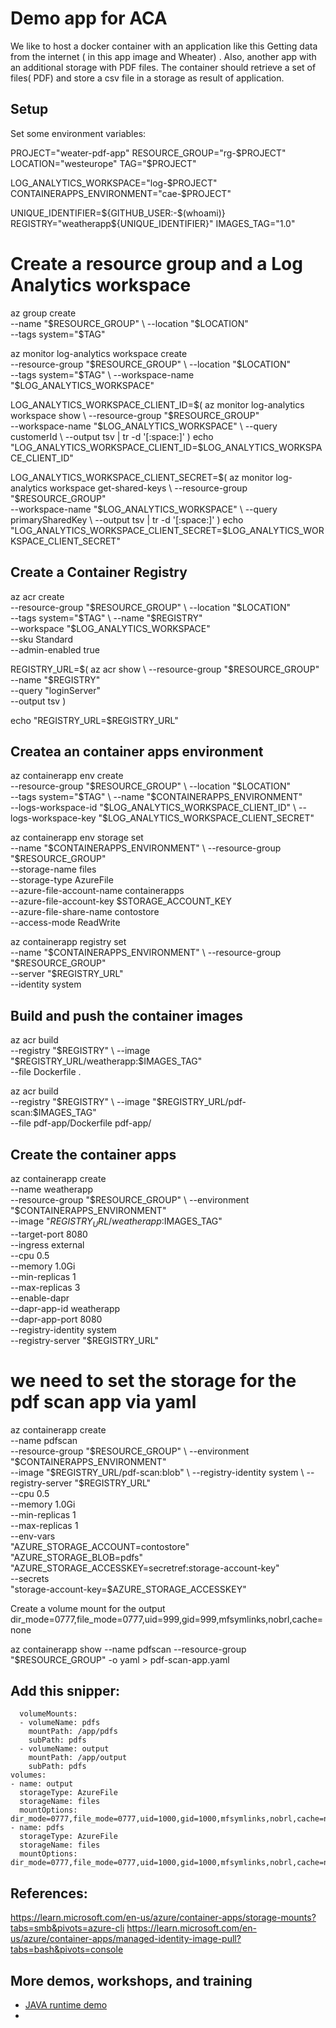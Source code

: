 # Demo app for ACA

We like to host a docker container with an application like this Getting data from the internet ( in this app image and Wheater) . Also, another app  with an additional storage with PDF files. The container should retrieve a set of files( PDF) and store a csv file in a storage as result of application.


## Setup

Set some environment variables:

PROJECT="weater-pdf-app"
RESOURCE_GROUP="rg-$PROJECT"
LOCATION="westeurope"
TAG="$PROJECT"

LOG_ANALYTICS_WORKSPACE="log-$PROJECT"
CONTAINERAPPS_ENVIRONMENT="cae-$PROJECT"

UNIQUE_IDENTIFIER=${GITHUB_USER:-$(whoami)}
REGISTRY="weatherapp${UNIQUE_IDENTIFIER}"
IMAGES_TAG="1.0"

# Create a resource group and a Log Analytics workspace
az group create \
  --name "$RESOURCE_GROUP" \
  --location "$LOCATION" \
  --tags system="$TAG"

az monitor log-analytics workspace create \
  --resource-group "$RESOURCE_GROUP" \
  --location "$LOCATION" \
  --tags system="$TAG" \
  --workspace-name "$LOG_ANALYTICS_WORKSPACE"

LOG_ANALYTICS_WORKSPACE_CLIENT_ID=$(
  az monitor log-analytics workspace show \
    --resource-group "$RESOURCE_GROUP" \
    --workspace-name "$LOG_ANALYTICS_WORKSPACE" \
    --query customerId  \
    --output tsv | tr -d '[:space:]'
)
echo "LOG_ANALYTICS_WORKSPACE_CLIENT_ID=$LOG_ANALYTICS_WORKSPACE_CLIENT_ID"

LOG_ANALYTICS_WORKSPACE_CLIENT_SECRET=$(
  az monitor log-analytics workspace get-shared-keys \
    --resource-group "$RESOURCE_GROUP" \
    --workspace-name "$LOG_ANALYTICS_WORKSPACE" \
    --query primarySharedKey \
    --output tsv | tr -d '[:space:]'
)
echo "LOG_ANALYTICS_WORKSPACE_CLIENT_SECRET=$LOG_ANALYTICS_WORKSPACE_CLIENT_SECRET"

## Create a Container Registry
az acr create \
  --resource-group "$RESOURCE_GROUP" \
  --location "$LOCATION" \
  --tags system="$TAG" \
  --name "$REGISTRY" \
  --workspace "$LOG_ANALYTICS_WORKSPACE" \
  --sku Standard \
  --admin-enabled true

REGISTRY_URL=$(
  az acr show \
    --resource-group "$RESOURCE_GROUP" \
    --name "$REGISTRY" \
    --query "loginServer" \
    --output tsv
)

echo "REGISTRY_URL=$REGISTRY_URL"

## Createa an container apps environment
az containerapp env create \
    --resource-group "$RESOURCE_GROUP" \
    --location "$LOCATION" \
    --tags system="$TAG" \
    --name "$CONTAINERAPPS_ENVIRONMENT" \
    --logs-workspace-id "$LOG_ANALYTICS_WORKSPACE_CLIENT_ID" \
    --logs-workspace-key "$LOG_ANALYTICS_WORKSPACE_CLIENT_SECRET"

az containerapp env storage set \
    --name "$CONTAINERAPPS_ENVIRONMENT" \
    --resource-group "$RESOURCE_GROUP" \
    --storage-name files \
    --storage-type AzureFile \
    --azure-file-account-name containerapps \
    --azure-file-account-key $STORAGE_ACCOUNT_KEY \
    --azure-file-share-name contostore \
    --access-mode ReadWrite

az containerapp registry set \
    --name "$CONTAINERAPPS_ENVIRONMENT" \
    --resource-group "$RESOURCE_GROUP" \
    --server "$REGISTRY_URL" \
    --identity system 


## Build and push the container images
az acr build \
  --registry "$REGISTRY" \
  --image "$REGISTRY_URL/weatherapp:$IMAGES_TAG" \
  --file Dockerfile .

az acr build \
  --registry "$REGISTRY" \
  --image "$REGISTRY_URL/pdf-scan:$IMAGES_TAG" \
  --file pdf-app/Dockerfile pdf-app/


## Create the container apps
az containerapp create \
  --name weatherapp \
  --resource-group "$RESOURCE_GROUP" \
  --environment "$CONTAINERAPPS_ENVIRONMENT" \
  --image "$REGISTRY_URL/weatherapp:$IMAGES_TAG" \
  --target-port 8080 \
  --ingress external \
  --cpu 0.5 \
  --memory 1.0Gi \
  --min-replicas 1 \
  --max-replicas 3 \
  --enable-dapr \
  --dapr-app-id weatherapp \
  --dapr-app-port 8080 \
  --registry-identity system \
  --registry-server "$REGISTRY_URL" 

# we need to set the storage for the pdf scan app via yaml

az containerapp create \
  --name pdfscan \
  --resource-group "$RESOURCE_GROUP" \
  --environment "$CONTAINERAPPS_ENVIRONMENT" \
  --image "$REGISTRY_URL/pdf-scan:blob" \
  --registry-identity system \
  --registry-server "$REGISTRY_URL" \
  --cpu 0.5 \
  --memory 1.0Gi \
  --min-replicas 1 \
  --max-replicas 1 \
  --env-vars \
    "AZURE_STORAGE_ACCOUNT=contostore" \
    "AZURE_STORAGE_BLOB=pdfs" \
    "AZURE_STORAGE_ACCESSKEY=secretref:storage-account-key" \
  --secrets \
    "storage-account-key=$AZURE_STORAGE_ACCESSKEY"

Create a volume mount for the output    
dir_mode=0777,file_mode=0777,uid=999,gid=999,mfsymlinks,nobrl,cache=none

az containerapp show --name pdfscan --resource-group "$RESOURCE_GROUP" -o yaml > pdf-scan-app.yaml

## Add this snipper:

      volumeMounts:
      - volumeName: pdfs
        mountPath: /app/pdfs
        subPath: pdfs
      - volumeName: output
        mountPath: /app/output
        subPath: pdfs
    volumes:
    - name: output
      storageType: AzureFile
      storageName: files
      mountOptions: dir_mode=0777,file_mode=0777,uid=1000,gid=1000,mfsymlinks,nobrl,cache=none
    - name: pdfs
      storageType: AzureFile
      storageName: files
      mountOptions: dir_mode=0777,file_mode=0777,uid=1000,gid=1000,mfsymlinks,nobrl,cache=none


## References:

https://learn.microsoft.com/en-us/azure/container-apps/storage-mounts?tabs=smb&pivots=azure-cli
https://learn.microsoft.com/en-us/azure/container-apps/managed-identity-image-pull?tabs=bash&pivots=console

## More demos, workshops, and training

- [JAVA runtime demo](https://azure.github.io/aca-java-runtimes-workshop/)
- 